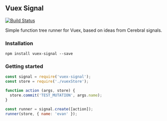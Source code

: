 ## Vuex Signal 

[![Build Status](https://travis-ci.org/markuplab/vuex-signal.svg?branch=master)](https://travis-ci.org/markuplab/vuex-signal)

Simple function tree runner for Vuex, based on ideas from Cerebral signals.

### Installation

```
npm install vuex-signal --save
```

### Getting started

```javascript
const signal = require('vuex-signal');
const store = require('./vuexStore');

function action (args, store) {
  store.commit('TEST_MUTATION', args.name);
}

const runner = signal.create([action]);
runner(store, { name: 'evan' });
```
